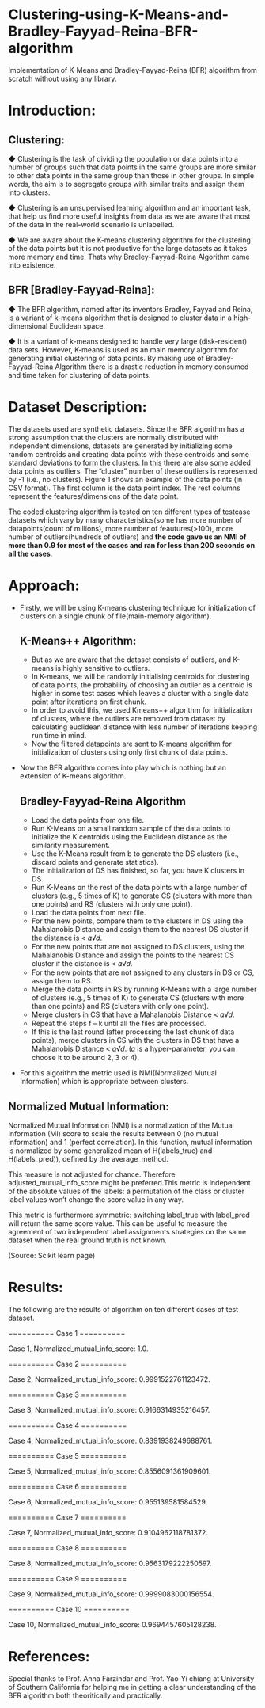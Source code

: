 # Clustering-using-K-Means-and-Bradley-Fayyad-Reina-BFR-algorithm
 Implementation of K-Means and Bradley-Fayyad-Reina (BFR) algorithm from scratch without using any library.
 
# **Introduction:**

## **Clustering:** 
  
  ◆ Clustering is the task of dividing the population or data points into a number of groups such that data points in the same groups        are more similar to other data points in the same group than those in other groups. In simple words, the aim is to segregate groups      with similar traits and assign them into clusters.
  
  ◆ Clustering is an unsupervised learning algorithm and an important task, that help us find more useful insights from data as we are      aware that most of the data in the real-world scenario is unlabelled.
  
  ◆ We are aware about the K-means clustering algorithm for the clustering of the data points but it is not productive for the large       datasets as it takes more memory and time. Thats why Bradley-Fayyad-Reina Algorithm came into existence.
  
  

## **BFR [Bradley-Fayyad-Reina]:**
  
  ◆ The BFR algorithm, named after its inventors Bradley, Fayyad and Reina, is a variant of k-means algorithm that is designed to           cluster data in a high-dimensional Euclidean space. 
  
  ◆ It is	a	variant	of	k-means	designed	to handle	very	large (disk-resident)	data	sets. However, K-means is used as an main memory         algorithm for generating initial clustering of data points. By making use of Bradley-Fayyad-Reina Algorithm there is a drastic           reduction in memory consumed and time taken for clustering of data points.

# **Dataset Description:**

The datasets used are synthetic datasets. Since the BFR algorithm has a strong assumption that the clusters are normally distributed with independent dimensions, datasets are generated by initializing some random centroids and creating data points with these centroids and some standard deviations to form the clusters. In this there are also some added data points as outliers. The “cluster” number of these outliers is represented by -1 (i.e., no clusters). Figure 1 shows an example of the data points (in CSV format). The first column is the data point index. The rest columns represent the features/dimensions of the data point.

The coded clustering algorithm is tested on ten different types of testcase datasets which vary by many characteristics(some has more number of datapoints(count of millions), more number of feautures(>100), more number of outliers(hundreds of outliers) and **the code gave us an NMI of more than 0.9 for most of the cases and ran for less than 200 seconds on all the cases**. 

# **Approach:**

* Firstly, we will be using K-means clustering technique for initialization of clusters on a single chunk of file(main-memory algorithm).
  ## **K-Means++ Algorithm:** 
  * But as we are aware that the dataset consists of outliers, and K-means is highly sensitive to outliers.
  * In K-means, we will be randomly initialising centroids for clustering of data points, the probability of choosing an outlier as a       centroid is higher in some test cases which leaves a cluster with a single data point after iterations on first chunk.
  * In order to avoid this, we used Kmeans++ algorithm for initialization of clusters, where the outliers are removed from dataset by       calculating euclidean distance with less number of iterations keeping run time in mind.
  * Now the filtered datapoints are sent to K-means algorithm for initialization of clusters using only first chunk of data points.

* Now the BFR algorithm comes into play which is nothing but an extension of K-means algorithm.   
  ## **Bradley-Fayyad-Reina Algorithm**
  * Load the data points from one file.
  * Run K-Means on a small random sample of the data points to initialize the K centroids using the Euclidean distance as the                similarity measurement.
  * Use the K-Means result from b to generate the DS clusters (i.e., discard points and generate statistics).
  * The initialization of DS has finished, so far, you have K clusters in DS.
  * Run K-Means on the rest of the data points with a large number of clusters (e.g., 5 times of K) to generate CS (clusters with more       than one points) and RS (clusters with only one point).
  * Load the data points from next file.
  * For the new points, compare them to the clusters in DS using the Mahalanobis Distance and assign them to the nearest DS cluster if       the distance is < 𝛼√𝑑.
  * For the new points that are not assigned to DS clusters, using the Mahalanobis Distance and assign the points to the nearest CS         cluster if the distance is < 𝛼√𝑑.
  * For the new points that are not assigned to any clusters in DS or CS, assign them to RS.
  * Merge the data points in RS by running K-Means with a large number of clusters (e.g., 5 times of K) to generate CS (clusters with       more than one points) and RS (clusters with only one point).
  * Merge clusters in CS that have a Mahalanobis Distance < 𝛼√𝑑.
  * Repeat the steps f – k until all the files are processed.
  * If this is the last round (after processing the last chunk of data points), merge clusters in CS with the clusters in DS that have a     Mahalanobis Distance < 𝛼√𝑑.
    (𝛼 is a hyper-parameter, you can choose it to be around 2, 3 or 4).

* For this algorithm the metric used is NMI(Normalized Mutual Information) which is appropriate between clusters.

## **Normalized Mutual Information:**

Normalized Mutual Information (NMI) is a normalization of the Mutual Information (MI) score to scale the results between 0 (no mutual information) and 1 (perfect correlation). In this function, mutual information is normalized by some generalized mean of H(labels_true) and H(labels_pred)), defined by the average_method.

This measure is not adjusted for chance. Therefore adjusted_mutual_info_score might be preferred.This metric is independent of the absolute values of the labels: a permutation of the class or cluster label values won’t change the score value in any way.

This metric is furthermore symmetric: switching label_true with label_pred will return the same score value. This can be useful to measure the agreement of two independent label assignments strategies on the same dataset when the real ground truth is not known.

(Source: Scikit learn page)


# **Results:**

The following are the results of algorithm on ten different cases of test dataset. 

========== Case 1 ==========

Case 1, Normalized_mutual_info_score: 1.0.

========== Case 2 ==========

Case 2, Normalized_mutual_info_score: 0.9991522761123472.

========== Case 3 ==========

Case 3, Normalized_mutual_info_score: 0.9166314935216457.

========== Case 4 ==========

Case 4, Normalized_mutual_info_score: 0.8391938249688761.

========== Case 5 ==========

Case 5, Normalized_mutual_info_score: 0.8556091361909601.

========== Case 6 ==========

Case 6, Normalized_mutual_info_score: 0.955139581584529.

========== Case 7 ==========

Case 7, Normalized_mutual_info_score: 0.9104962118781372.

========== Case 8 ==========

Case 8, Normalized_mutual_info_score: 0.9563179222250597.

========== Case 9 ==========

Case 9, Normalized_mutual_info_score: 0.9999083000156554.

========== Case 10 ==========

Case 10, Normalized_mutual_info_score: 0.9694457605128238.


# **References:**

Special thanks to Prof. Anna Farzindar and Prof. Yao-Yi chiang at University of Southern California for helping me in getting a clear understanding of the BFR algorithm both theoritically and practically.






 
